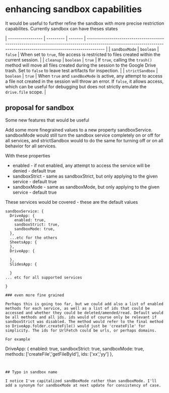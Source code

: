 # enhancing sandbox capabilities

It would be useful to further refine the sandbox with more precise restriction capabilites. Currently sandbox can have theses states

| ----------------- | --------- | ------- | --------------------------------------------------------------------------------------------------------------------------------------------------------------------- |
| `sandboxMode`     | `boolean` | `false` | When set to `true`, file access is restricted to files created within the current session.                                                                                |
| `cleanup`         | `boolean` | `true`  | If `true`, calling the `trash()` method will move all files created during the session to the Google Drive trash. Set to `false` to leave test artifacts for inspection. |
| `strictSandbox`   | `boolean` | `true`  | When `true` and `sandBoxMode` is active, any attempt to access a file not created in the session will throw an error. If `false`, it allows access, which can be useful for debugging but does not strictly emulate the `drive.file` scope. |

## proposal for sandbox 

Some new features that would be useful

Add some more finegrained values to a new property sandboxService. sandboxMode would still turn the sandbox service completely on or off for all services, and strictSandbox would to do the same for turning off or on all behavior for all services. 

With these properties 
- enabled - if not enabled, any attempt to access the service will be denied - default true
- sandboxStrict - same as sandboxStrict, but only applying to the given service - default true
- sandboxMode - same as sandboxMode, but only applying to the given service - default true

These services would be covered - these are the default values
````
sandboxService: {
  DriveApp: {
    enabled: true,
    sandboxStrict: true,
    sandboxMode: true,
  },
  ...etc for the others
  SheetsApp: {
  },
  DriveApp: {

  },
  SlidesApp: {

  }
... etc for all supported services

}

### even more fine grained

Perhaps this is going too far, but we could add also a list of enabled methods for each service, as well as a list of ids that could be accessed and whether they could be deleted/amended/read. Default would be all methods and all ids. ids would of course only be relevant if sandboxStrict was disabled. The method would refer to the final method so DriveApp.folder.createFile() would just be 'createFile' for simplicity. The ids for UrlFetch could be urls, or perhaps domains.

For example

````
  DriveApp: {
    enabled: true,
    sandboxStrict: true,
    sandboxMode: true,
    methods: ['createFile','getFileById'],
    ids: ['xx','yy']
  },

````


## Typo in sandbox name

I notice I've capitalized sandBoxMode rather than sandboxMode. I'll add a synonym for sandboxMode at next update for consistency of case.